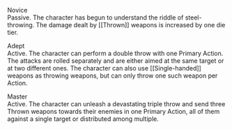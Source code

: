 Novice<br>Passive. The character has begun to understand the riddle of steel-throwing. The damage dealt by [[Thrown]] weapons is increased by one die tier.

Adept<br>Active. The character can perform a double throw with one Primary Action. The attacks are rolled separately and are either aimed at the same target or at two different ones. The character can also use [[Single-handed]] weapons as throwing weapons, but can only throw one such weapon per Action.

Master<br>Active. The character can unleash a devastating triple throw and send three Thrown weapons towards their enemies in one Primary Action, all of them against a single target or distributed among multiple.
